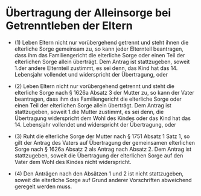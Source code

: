 # Übertragung der Alleinsorge bei Getrenntleben der Eltern

- (1) Leben Eltern nicht nur vorübergehend getrennt und steht ihnen die elterliche Sorge gemeinsam zu, so kann jeder Elternteil beantragen, dass ihm das Familiengericht die elterliche Sorge oder einen Teil der elterlichen Sorge allein überträgt. Dem Antrag ist stattzugeben, soweit 1.der andere Elternteil zustimmt, es sei denn, das Kind hat das 14. Lebensjahr vollendet und widerspricht der Übertragung, oder

- (2) Leben Eltern nicht nur vorübergehend getrennt und steht die elterliche Sorge nach § 1626a Absatz 3 der Mutter zu, so kann der Vater beantragen, dass ihm das Familiengericht die elterliche Sorge oder einen Teil der elterlichen Sorge allein überträgt. Dem Antrag ist stattzugeben, soweit 1.die Mutter zustimmt, es sei denn, die Übertragung widerspricht dem Wohl des Kindes oder das Kind hat das 14. Lebensjahr vollendet und widerspricht der Übertragung, oder

- (3) Ruht die elterliche Sorge der Mutter nach § 1751 Absatz 1 Satz 1, so gilt der Antrag des Vaters auf Übertragung der gemeinsamen elterlichen Sorge nach § 1626a Absatz 2 als Antrag nach Absatz 2. Dem Antrag ist stattzugeben, soweit die Übertragung der elterlichen Sorge auf den Vater dem Wohl des Kindes nicht widerspricht.

- (4) Den Anträgen nach den Absätzen 1 und 2 ist nicht stattzugeben, soweit die elterliche Sorge auf Grund anderer Vorschriften abweichend geregelt werden muss.

